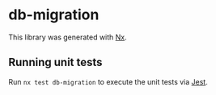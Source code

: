 # db-migration

This library was generated with [Nx](https://nx.dev).

## Running unit tests

Run `nx test db-migration` to execute the unit tests via [Jest](https://jestjs.io).
